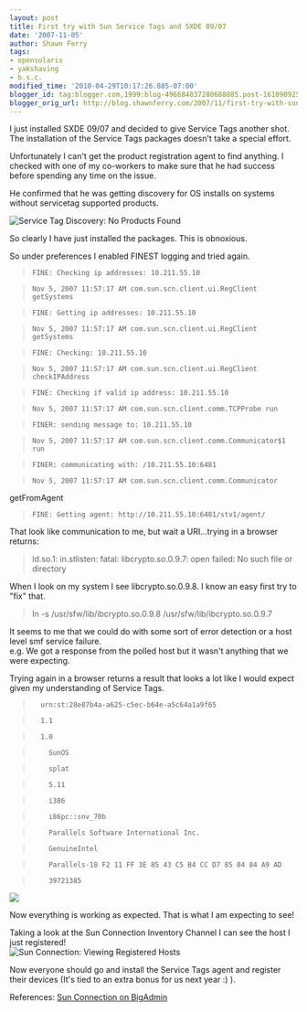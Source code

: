 ```yaml
---
layout: post
title: First try with Sun Service Tags and SXDE 09/07
date: '2007-11-05'
author: Shawn Ferry
tags:
- opensolaris
- yakshaving
- b.s.c.
modified_time: '2010-04-29T10:17:26.885-07:00'
blogger_id: tag:blogger.com,1999:blog-496684037280688885.post-1610909256028543253
blogger_orig_url: http://blog.shawnferry.com/2007/11/first-try-with-sun-service-tags-and.html
---
```


I just installed SXDE 09/07 and decided to give Service Tags another shot. The
installation of the Service Tags packages doesn't take a special effort.

Unfortunately I can't get the product registration agent to find anything. I
checked with one of my co-workers to make sure that he had success before
spending any time on the issue.  
  
He confirmed that he was getting discovery for OS installs on systems without
servicetag supported products.

![Service Tag Discovery: No Products
Found](http://lalartu.smugmug.com/photos/217779427-L.png)  

So clearly I have just installed the packages. This is obnoxious.

So under preferences I enabled FINEST logging and tried again.

>

>     FINE: Checking ip addresses: 10.211.55.10

>     Nov 5, 2007 11:57:17 AM com.sun.scn.client.ui.RegClient getSystems

>     FINE: Getting ip addresses: 10.211.55.10

>     Nov 5, 2007 11:57:17 AM com.sun.scn.client.ui.RegClient getSystems

>     FINE: Checking: 10.211.55.10

>     Nov 5, 2007 11:57:17 AM com.sun.scn.client.ui.RegClient checkIPAddress

>     FINE: Checking if valid ip address: 10.211.55.10

>     Nov 5, 2007 11:57:17 AM com.sun.scn.client.comm.TCPProbe run

>     FINER: sending message to: 10.211.55.10

>     Nov 5, 2007 11:57:17 AM com.sun.scn.client.comm.Communicator$1 run

>     FINER: communicating with: /10.211.55.10:6481

>     Nov 5, 2007 11:57:17 AM com.sun.scn.client.comm.Communicator
getFromAgent

>     FINE: Getting agent: http://10.211.55.10:6481/stv1/agent/

>  

That look like communication to me, but wait a URI...trying in a browser
returns:  

> ld.so.1: in.stlisten: fatal: libcrypto.so.0.9.7: open failed: No such file
or directory

When I look on my system I see libcrypto.so.0.9.8. I know an easy first try to
"fix" that.

> ln -s /usr/sfw/lib/ibcrypto.so.0.9.8 /usr/sfw/lib/ibcrypto.so.0.9.7

It seems to me that we could do with some sort of error detection or a host
level smf service failure.  
e.g. We got a response from the polled host but it wasn't anything that we
were expecting.  
  
Trying again in a browser returns a result that looks a lot like I would
expect given my understanding of Service Tags.

>

>  
>  
>       urn:st:28e87b4a-a625-c5ec-b64e-a5c64a1a9f65

>       1.1

>       1.0

>  
>         SunOS

>         splat

>         5.11

>         i386

>         i86pc::snv_70b

>         Parallels Software International Inc.

>         GenuineIntel

>         Parallels-18 F2 11 FF 3E 85 43 C5 B4 CC D7 85 04 84 A9 AD

>         39721385

>  
>  
>  
>  

![](http://lalartu.smugmug.com/photos/217779542-S.png)  
  
Now everything is working as expected. That is what I am expecting to see!  
  
Taking a look at the Sun Connection Inventory Channel I can see the host I
just registered!  
![Sun Connection: Viewing Registered
Hosts](http://lalartu.smugmug.com/photos/217779456-L.png)  
  
Now everyone should go and install the Service Tags agent and register their
devices (It's tied to an extra bonus for us next year :) ).  
  
References: [Sun Connection on
BigAdmin](http://www.sun.com/bigadmin/hubs/connection/ "Sun Connection on
BigAdmin" )

